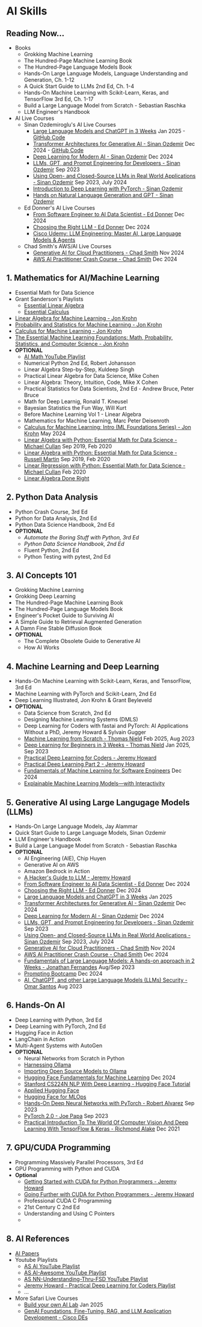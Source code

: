 # AI Skills

## Reading Now...
- Books
  - Grokking Machine Learning
  - The Hundred-Page Machine Learning Book
  - The Hundred-Page Language Models Book
  - Hands-On Large Language Models, Language Understanding and Generation, Ch. 1-12
  - A Quick Start Guide to LLMs 2nd Ed, Ch. 1-4
  - Hands-On Machine Learning with Scikit-Learn, Keras, and TensorFlow 3rd Ed, Ch. 1-17
  - Build a Large Language Model from Scratch - Sebastian Raschka
  - LLM Engineer's Handbook
- AI Live Courses
  - Sinan Ozdemiroglu's AI Live Courses
    - [Large Language Models and ChatGPT in 3 Weeks](https://learning.oreilly.com/live-events/-/0636920090988/0642572010864/) Jan 2025 - [GitHub Code](https://github.com/sinanuozdemir/large-language-models-and-chatgpt-in-three-weeks)
    - [Transformer Architectures for Generative AI - Sinan Ozdemir](https://learning.oreilly.com/live-events/transformer-architectures-for-generative-ai/0642572010589/0642572010588/) Dec 2024 - [GitHub Code](https://github.com/sinanuozdemir/foundations-of-gen-ai)
    - [Deep Learning for Modern AI - Sinan Ozdemir](https://learning.oreilly.com/live-events/deep-learning-for-modern-ai/0642572005084/0642572010124/) Dec 2024
    - [LLMs, GPT, and Prompt Engineering for Developers - Sinan Ozdemir](https://learning.oreilly.com/live-events/llms-gpt-and-prompt-engineering-for-developers/0636920094338/0636920094337/) Sep 2023
    - [Using Open- and Closed-Source LLMs in Real World Applications - Sinan Ozdemir](https://learning.oreilly.com/live-events/using-open-and-closed-source-llms-in-real-world-applications/0636920094342/0636920094341/) Sep 2023, July 2024
    - [Introduction to Deep Learning with PyTorch - Sinan Ozdemir](https://learning.oreilly.com/live-events/introduction-to-deep-learning-with-pytorch/0636920086096/0636920092737/)
    - [Hands on Natural Language Generation and GPT - Sinan Ozdemir](https://learning.oreilly.com/live-events/hands-on-natural-language-generation-and-gpt/0636920061438/0636920086524/)
  - Ed Donner's AI Live Courses
    - [From Software Engineer to AI Data Scientist - Ed Donner](https://learning.oreilly.com/live-events/from-software-engineer-to-ai-data-scientist/0642572007671/0642572010692/) Dec 2024
    - [Choosing the Right LLM - Ed Donner](https://learning.oreilly.com/live-events/choosing-the-right-llm/0642572002832/0642572010148/) Dec 2024
    - [Cisco Udemy: LLM Engineering: Master AI, Large Language Models & Agents](https://cisco.udemy.com/course/llm-engineering-master-ai-and-large-language-models/learn/lecture/46867711#overview)
  - Chad Smith's AWS/AI Live Courses
    - [Generative AI for Cloud Practitioners - Chad Smith](https://learning.oreilly.com/live-events/generative-ai-for-cloud-practitioners/0642572001983/0642572008116/) Nov 2024
    - [AWS AI Practitioner Crash Course - Chad Smith](https://learning.oreilly.com/live-events/aws-ai-practitioner-crash-course/0642572009853/0642572009852/) Dec 2024

## 1. Mathematics for AI/Machine Learning
- Essential Math for Data Science
- Grant Sanderson's Playlists
  - [Essential Linear Algebra](https://www.youtube.com/playlist?list=PLZHQObOWTQDPD3MizzM2xVFitgF8hE_ab)
  - [Essential Calculus](https://www.youtube.com/playlist?list=PLZHQObOWTQDMsr9K-rj53DwVRMYO3t5Yr)
- [Linear Algebra for Machine Learning - Jon Krohn](https://learning.oreilly.com/course/linear-algebra-for/9780137398119/)
- [Probability and Statistics for Machine Learning - Jon Krohn](https://learning.oreilly.com/course/probability-and-statistics/9780137398126/)
- [Calculus for Machine Learning - Jon Krohn](https://learning.oreilly.com/course/calculus-for-machine/9780137398171/)
- [The Essential Machine Learning Foundations: Math, Probability, Statistics, and Computer Science - Jon Krohn](https://learning.oreilly.com/course/the-essential-machine/9780137903245/)
- **OPTIONAL**
  - [AI Math YouTube Playlist](https://www.youtube.com/playlist?list=PLeM4O8deP8GO3vIx_9eboO9tVpUKHYqRg)
  - Numerical Python 2nd Ed, Robert Johansson 
  - Linear Algebra Step-by-Step, Kuldeep Singh
  - Practical Linear Algebra for Data Science, Mike Cohen
  - Linear Algebra: Theory, Intuition, Code, Mike X Cohen
  - Practical Statistics for Data Scientists, 2nd Ed - Andrew Bruce, Peter Bruce
  - Math for Deep Learnig, Ronald T. Kneusel
  - Bayesian Statistics the Fun Way, Will Kurt
  - Before Machine Learning Vol 1 - Linear Algebra
  - Mathematics for Machine Learning, Marc Peter Deisenroth
  - [Calculus for Machine Learning: Intro (ML Foundations Series) - Jon Krohn](https://learning.oreilly.com/live-events/calculus-for-machine-learning-intro-ml-foundations-series/0636920059505/0790145076348/) May 2024
  - [Linear Algebra with Python: Essential Math for Data Science - Michael Cullan](https://learning.oreilly.com/live-events/linear-algebra-with-python-essential-math-for-data-science/0636920303268/0636920363125/) Sep 2019, Feb 2020
  - [Linear Algebra with Python: Essential Math for Data Science - Russell Martin](https://learning.oreilly.com/live-events/linear-algebra-with-python-essential-math-for-data-science/0636920303268/0636920303251/) Sep 2019, Feb 2020
  - [Linear Regression with Python: Essential Math for Data Science - Michael Cullan](https://learning.oreilly.com/live-events/linear-regression-with-python-essential-math-for-data-science/0636920303282/0636920363163/) Feb 2020  
  - [Linear Algebra Done Right](https://www.youtube.com/playlist?list=PLGAnmvB9m7zOBVCZBUUmSinFV0wEir2Vw)

## 2. Python Data Analysis
- Python Crash Course, 3rd Ed
- Python for Data Analysis, 2nd Ed
- Python Data Science Handbook, 2nd Ed
- **OPTIONAL**
  - *Automate the Boring Stuff with Python, 3rd Ed*
  - *Python Data Science Handbook, 2nd Ed*
  - Fluent Python, 2nd Ed
  - Python Testing with pytest, 2nd Ed

## 3. AI Concepts 101
- Grokking Machine Learning
- Grokking Deep Learning
- The Hundred-Page Machine Learning Book
- The Hundred-Page Language Models Book
- Engineer's Pocket Guide to Surviving AI
- A Simple Guide to Retrieval Augmented Generation
- A Damn Fine Stable Diffusion Book
- **OPTIONAL**
  - The Complete Obsolete Guide to Generative AI
  - How AI Works

## 4. Machine Learning and Deep Learning
- Hands-On Machine Learning with Scikit-Learn, Keras, and TensorFlow, 3rd Ed
- Machine Learning with PyTorch and Scikit-Learn, 2nd Ed
- Deep Learning Illustrated, Jon Krohn & Grant Beyleveld
- **OPTIONAL**
  - Data Science from Scratch, 2nd Ed
  - Designing Machine Learning Systems (DMLS)
  - Deep Learning for Coders with fastai and PyTorch: AI Applications Without a PhD, Jeremy Howard & Sylvain Gugger
  - [Machine Learning from Scratch - Thomas Nield](https://learning.oreilly.com/live-events/machine-learning-from-scratch/0636920054754/0636920095746/) Feb 2025, Aug 2023
  - [Deep Learning for Beginners in 3 Weeks - Thomas Nield](https://learning.oreilly.com/live-events/deep-learning-for-beginners-in-3-weeks/0636920079316/0636920096447/) Jan 2025, Sep 2023
  - [Practical Deep Learning for Coders - Jeremy Howard](https://www.youtube.com/playlist?list=PLfYUBJiXbdtSvpQjSnJJ_PmDQB_VyT5iU)
  - [Practical Deep Learning Part 2 - Jeremy Howard](https://www.youtube.com/playlist?list=PLfYUBJiXbdtRUvTUYpLdfHHp9a58nWVXP)
  - [Fundamentals of Machine Learning for Software Engineers](https://learning.oreilly.com/live-events/fundamentals-of-machine-learning-for-software-engineers/0790145079967/0642572005362/) Dec 2024
  - [Explainable Machine Learning Models—with Interactivity](https://learning.oreilly.com/live-events/explainable-machine-learning-modelswith-interactivity/0636920061943/0636920085001/)

## 5. Generative AI using Large Langugage Models (LLMs)
- Hands-On Large Language Models, Jay Alammar
- Quick Start Guide to Large Language Models, Sinan Ozdemir
- LLM Engineer's Handbook
- Build a Large Language Model from Scratch - Sebastian Raschka
- **OPTIONAL**
  - AI Engineering (AIE), Chip Huyen
  - Generative AI on AWS
  - Amazon Bedrock in Action
  - [A Hacker's Guide to LLM - Jeremy Howard](https://www.youtube.com/watch?v=jkrNMKz9pWU)
  - [From Software Engineer to AI Data Scientist - Ed Donner](https://learning.oreilly.com/live-events/from-software-engineer-to-ai-data-scientist/0642572007671/0642572010692/) Dec 2024
  - [Choosing the Right LLM - Ed Donner](https://learning.oreilly.com/live-events/choosing-the-right-llm/0642572002832/0642572010148/) Dec 2024
  - [Large Language Models and ChatGPT in 3 Weeks](https://learning.oreilly.com/live-events/-/0636920090988/0642572010864/) Jan 2025
  - [Transformer Architectures for Generative AI - Sinan Ozdemir](https://learning.oreilly.com/live-events/transformer-architectures-for-generative-ai/0642572010589/0642572010588/) Dec 2024
  - [Deep Learning for Modern AI - Sinan Ozdemir](https://learning.oreilly.com/live-events/deep-learning-for-modern-ai/0642572005084/0642572010124/) Dec 2024
  - [LLMs, GPT, and Prompt Engineering for Developers - Sinan Ozdemir](https://learning.oreilly.com/live-events/llms-gpt-and-prompt-engineering-for-developers/0636920094338/0636920094337/) Sep 2023
  - [Using Open- and Closed-Source LLMs in Real World Applications - Sinan Ozdemir](https://learning.oreilly.com/live-events/using-open-and-closed-source-llms-in-real-world-applications/0636920094342/0636920094341/) Sep 2023, July 2024
  - [Generative AI for Cloud Practitioners - Chad Smith](https://learning.oreilly.com/live-events/generative-ai-for-cloud-practitioners/0642572001983/0642572008116/) Nov 2024
  - [AWS AI Practitioner Crash Course - Chad Smith](https://learning.oreilly.com/live-events/aws-ai-practitioner-crash-course/0642572009853/0642572009852/) Dec 2024
  - [Fundamentals of Large Language Models: A hands-on approach in 2 Weeks - Jonathan Fernandes](https://learning.oreilly.com/live-events/fundamentals-of-large-language-models-a-hands-on-approach-in-2-weeks/0636920089792/0636920092359/) Aug/Sep 2023
  - [Prompting Bootcamp](https://learning.oreilly.com/live-events/prompting-bootcamp/0636920097098/0642572010284/) Dec 2024
  - [AI, ChatGPT, and other Large Language Models (LLMs) Security - Omar Santos](https://learning.oreilly.com/live-events/ai-chatgpt-and-other-large-language-models-llms-security/0636920092790/0636920096557/) Aug 2023

## 6. Hands-On AI
- Deep Learning with Python, 3rd Ed
- Deep Learning with PyTorch, 2nd Ed
- Hugging Face in Action
- LangChain in Action
- Multi-Agent Systems with AutoGen 
- **OPTIONAL**
  - Neural Networks from Scratch in Python
  - [Harnessing Ollama](https://learning.oreilly.com/course/harnessing-ollama/9781837020058/)
  - [Importing Open Source Models to Ollama](https://www.youtube.com/watch?v=fnvZJU5Fj3Q&t=286s)
  - [Hugging Face Fundamentals for Machine Learning](https://learning.oreilly.com/live-events/hugging-face-fundamentals-for-machine-learning/0642572010327/) Dec 2024
  - [Stanford CS224N NLP With Deep Learning - Hugging Face Tutorial](https://www.youtube.com/watch?v=b80by3Xk_A8)
  - [Applied Hugging Face](https://learning.oreilly.com/videos/applied-hugging-face/10212022VIDEOPAIML/)
  - [Hugging Face for MLOps](https://learning.oreilly.com/course/hugging-face-for/28189144VIDEOPAIML/)
  - [Hands-On Deep Neural Networks with PyTorch - Robert Alvarez](https://learning.oreilly.com/live-events/hands-on-deep-neural-networks-with-pytorch/0636920305781/0636920093856/) Sep 2023
  - [PyTorch 2.0 - Joe Papa](https://learning.oreilly.com/live-events/pytorch-20/0636920055927/0636920092412/) Sep 2023
  - [Practical Introduction To The World Of Computer Vision And Deep Learning With TensorFlow & Keras - Richmond Alake](https://learning.oreilly.com/live-events/practical-introduction-to-the-world-of-computer-vision-and-deep-learning-with-tensorflow-keras/0636920060577/0636920061406/) Dec 2021

## 7. GPU/CUDA Programming
- Programming Massively Parallel Processors, 3rd Ed
- GPU Programming with Python and CUDA
- **Optional**
  - [Getting Started with CUDA for Python Programmers - Jeremy Howard](https://www.youtube.com/watch?v=nOxKexn3iBo&t=357s&pp=ygUSamVyZW15IGhvd2FyZCBjdWRh)
  - [Going Further with CUDA for Python Programmers - Jeremy Howard](https://www.youtube.com/watch?v=eUuGdh3nBGo&t=4s&pp=ygUSamVyZW15IGhvd2FyZCBjdWRh)
  - Professional CUDA C Programming
  - 21st Century C 2nd Ed
  - Understanding and Using C Pointers
  - 

## 8. AI References
- [AI Papers](https://www.dropbox.com/scl/fo/2iah7adye9yx70u1keubq/AJ6c0z7Q5y4ZYVZOKmstO6o?rlkey=nq9w9fjx8wb71qi09gf03g45a&e=1&st=s437yxm3&dl=0)
- Youtube Playlists
  - [AS AI YouTube Playlist](https://www.youtube.com/playlist?list=PLYGGViEsFPrpYAeM4nRPSjMjUSLaRtw5O)
  - [AS AI-Awesome YouTube Playlist](https://www.youtube.com/playlist?list=PLYGGViEsFPrrb3Zb3nhnjJhDl2FR_IuTQ)
  - [AS NN-Understanding-Thru-FSD YouTube Playlist](https://www.youtube.com/playlist?list=PLYGGViEsFProYwNrO9NHtZez98910CEbo)
  - [Jeremy Howard - Practical Deep Learning for Coders Playlist](https://www.youtube.com/playlist?list=PLfYUBJiXbdtSvpQjSnJJ_PmDQB_VyT5iU)
  - ...
- More Safari Live Courses
  - [Build your own AI Lab](https://learning.oreilly.com/live-events/build-your-own-ai-lab/0642572007495/0642572011888/) Jan 2025
  - [GenAI Foundations, Fine-Tuning, RAG, and LLM Application Development - Cisco DEs](https://learning.oreilly.com/live-events/genai-foundations-fine-tuning-rag-and-llm-application-development/0642572007597/0642572011384/)


